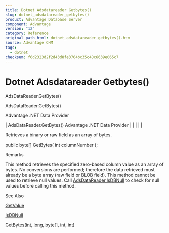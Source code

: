 ```yaml
---
title: Dotnet Adsdatareader Getbytes()
slug: dotnet_adsdatareader_getbytes()
product: Advantage Database Server
component: Advantage
version: "12"
category: Reference
original_path_html: dotnet_adsdatareader_getbytes().htm
source: Advantage CHM
tags:
  - dotnet
checksum: f6d2323d2f2d43d8fe3764bc35c48c6639e065c7
---
```


# Dotnet Adsdatareader Getbytes()

AdsDataReader.GetBytes()

AdsDataReader.GetBytes()

Advantage .NET Data Provider

| AdsDataReader.GetBytes()  Advantage .NET Data Provider |  |  |  |  |

Retrieves a binary or raw field as an array of bytes.

public byte[] GetBytes( int columnNumber );

Remarks

This method retrieves the specified zero-based column value as an array of bytes. No conversions are performed; therefore the data retrieved must already be a byte array (raw field or BLOB field). This method cannot be used to retrieve null values. Call [AdsDataReader.IsDBNull](dotnet_adsdatareader_isdbnull.md) to check for null values before calling this method.

See Also

[GetValue](dotnet_adsdatareader_getvalue.md)

[IsDBNull](dotnet_adsdatareader_isdbnull.md)

[GetBytes(int, long, byte[], int, int)](dotnet_adsdatareader_getbytes(int_long_byte_int_int).htm)
